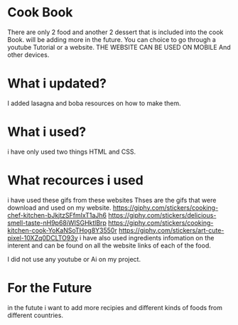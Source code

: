 # Cook Book
There are only 2 food and another 2 dessert that is included into the cook Book. will be adding more in the future. You can choice to go through a youtube Tutorial or a website. THE WEBSITE CAN BE USED ON MOBILE And other devices.

# What i updated?

I added lasagna and boba resources on how to make them.
# What i used?
 i have only used two things HTML and CSS.


# What recources i used

i have used these gifs from these websites
Thses are the gifs that were download and used on my website.
https://giphy.com/stickers/cooking-chef-kitchen-bJkjtzSFfmIxT1aJh6
https://giphy.com/stickers/delicious-smell-taste-nH9p68iWISGHktlBrp
https://giphy.com/stickers/cooking-kitchen-cook-YoKaNSoTHog8Y3550r
https://giphy.com/stickers/art-cute-pixel-10XZq0DCLTO93y
 i have also used ingredients infomation on the interent and can be found on all the website links of each of the food.

I did not use any youtube or Ai on my project.



# For the Future

in the futute i want to add more recipies and different kinds of foods from different countries.
